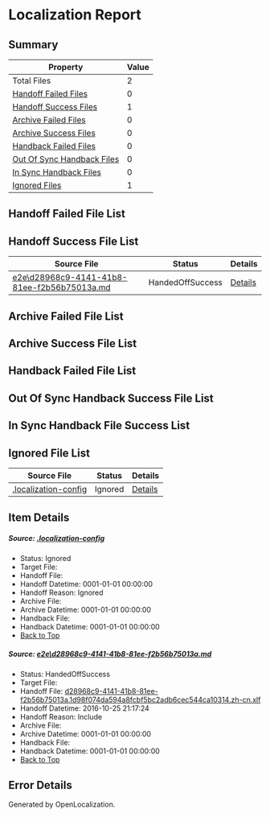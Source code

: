 # <a name='report-top'></a> Localization Report

## Summary
 Property | Value 
 -------- | ----- 
 Total Files | 2
[ Handoff Failed Files ](#handoff-failed-list)| 0
[ Handoff Success Files ](#handoff-success-list)| 1
[ Archive Failed Files ](#archive-failed-list)| 0
[ Archive Success Files ](#archive-success-list)| 0
[ Handback Failed Files ](#handback-failed-list)| 0
[ Out Of Sync Handback Files ](#outofsync-handback-success-list)| 0
[ In Sync Handback Files ](#insync-handback-success-list)| 0
[ Ignored Files ](#ignored-list)| 1

## <a name='handoff-failed-list'></a> Handoff Failed File List

## <a name='handoff-success-list'></a> Handoff Success File List
 Source File | Status | Details 
 ----------- | ------ | ------- 
 [e2e\d28968c9-4141-41b8-81ee-f2b56b75013a.md](https://github.com/OpenLocalizationTestOrg/ol-test0/blob/a28a9f5b230a184abb28c36f81d647a1af169d9f/e2e/d28968c9-4141-41b8-81ee-f2b56b75013a.md) | HandedOffSuccess | [Details](#3711f42e630a37969803e3d3c9d68fbee99ba57a1)

## <a name='archive-failed-list'></a> Archive Failed File List

## <a name='archive-success-list'></a> Archive Success File List

## <a name='handback-failed-list'></a> Handback Failed File List

## <a name='outofsync-handback-success-list'></a> Out Of Sync Handback Success File List

## <a name='insync-handback-success-list'></a> In Sync Handback File Success List

## <a name='ignored-list'></a> Ignored File List
 Source File | Status | Details 
 ----------- | ------ | ------- 
 [.localization-config](https://github.com/OpenLocalizationTestOrg/ol-test0/blob/a28a9f5b230a184abb28c36f81d647a1af169d9f/.localization-config) | Ignored | [Details](#c268a05ecaa7ec85942ed632c29928ee5bd6da8d0)

## Item Details
##### <a name='c268a05ecaa7ec85942ed632c29928ee5bd6da8d0'></a> Source: [.localization-config](https://github.com/OpenLocalizationTestOrg/ol-test0/blob/a28a9f5b230a184abb28c36f81d647a1af169d9f/.localization-config)
* Status: Ignored
* Target File: 
* Handoff File: 
* Handoff Datetime: 0001-01-01 00:00:00
* Handoff Reason: Ignored
* Archive File: 
* Archive Datetime: 0001-01-01 00:00:00
* Handback File: 
* Handback Datetime: 0001-01-01 00:00:00
* [Back to Top](#report-top)

##### <a name='3711f42e630a37969803e3d3c9d68fbee99ba57a1'></a> Source: [e2e\d28968c9-4141-41b8-81ee-f2b56b75013a.md](https://github.com/OpenLocalizationTestOrg/ol-test0/blob/a28a9f5b230a184abb28c36f81d647a1af169d9f/e2e/d28968c9-4141-41b8-81ee-f2b56b75013a.md)
* Status: HandedOffSuccess
* Target File: 
* Handoff File: [d28968c9-4141-41b8-81ee-f2b56b75013a.1d98f074da594a8fcbf5bc2adb6cec544ca10314.zh-cn.xlf](https://github.com/OpenLocalizationTestOrg/ol-test0-handoff/blob/0ba4b21e6bab937a00220ab3bc0bc5684872e6e4/ol-handoff/OpenLocalizationTestOrg/ol-test0-zhcn/shujia/ht/d28968c9-4141-41b8-81ee-f2b56b75013a.1d98f074da594a8fcbf5bc2adb6cec544ca10314.zh-cn.xlf)
* Handoff Datetime: 2016-10-25 21:17:24
* Handoff Reason: Include
* Archive File: 
* Archive Datetime: 0001-01-01 00:00:00
* Handback File: 
* Handback Datetime: 0001-01-01 00:00:00
* [Back to Top](#report-top)


## Error Details

Generated by OpenLocalization.
